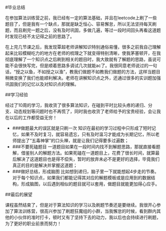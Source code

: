 #毕业总结
 
在参加算法训练营之前，我已经有一定的算法基础，并且在leetcode上刷了一些题目了，但是我有一个缺点，那就是缺乏恒心、容易懈怠，所以无法坚持每天刷题，而且刷完一题之后，没有及时巩固，多做几遍，等过一段时间回头再看这道题时发现已经不太记得之前的思路了。

在上完几节课之后，我发现覃超老师讲解知识特别通俗易懂，很多之前我自己理解起来比较模糊吃力的地方在老师的梳理之下就变得特别清晰，使我茅塞顿开，在我彻底理解了一个知识点之后刷到相关的题目时，我大致就有了解题的思路，虽说可能不会很快写完，但是顺着思路多调试几次就能ac了。我很同意老师说过的一句话，“授之以鱼，不如授之以渔”，教我们做题不如教我们做题的方法，这样当题目稍微变换了我们也能顺利解决。老师在讲解知识点之外，还通过很多的实训题加强巩固我们的记忆以及对知识点的理解。

##学习经验

经过了10周的学习，我收货了很多算法知识，在碰到平时比较头疼的递归、分支、动态规划等问题时也不再慌了，同时我也收货了老师给予的宝贵经验，会让我在以后的工作都受益无穷！

* ###做题最大的误区就是只刷一次
知识在最初的学习过程中只形成了短时记忆，如果不及时复习，就容易遗忘，只有及时温习才能成为长期记忆，所以老师提出了“五毒神掌”的口头禅，就是让我们记得要多过遍数；
* ###不要死磕题目
一道题目如果在一段时间内找不到解题思路，那就直接看题解，借鉴别人的解题方法。如果死磕在一道题目上，花费了很长时间，就算最后解决了这道题目也是得不偿失，暂时的放弃未必不是更好的选择，毕竟我们真正的目的是解决并掌握这道题；
* ###做好总结，形成脑图
比如想到递归，脑子里一下就能想起4步走的节奏。对于每个知识点，如果我们都能记得其对应的解题模板或是应用到的数据结构，形成脑图，以后遇到相似的题目就可以套用，做题目就能更加得心应手。

##最后的展望

课程虽然结束了，但是对于算法知识的学习以及刷题节奏还是要继续。我很开心参加了算法训练营，很高兴参加了刷题狂魔组的小群，当我懈怠的时候，看到群内其他的小伙伴的准时打卡，顿时又有了坚持下去的动力，我以后也会持续进行刷题，为了更好的职业前景而努力！
